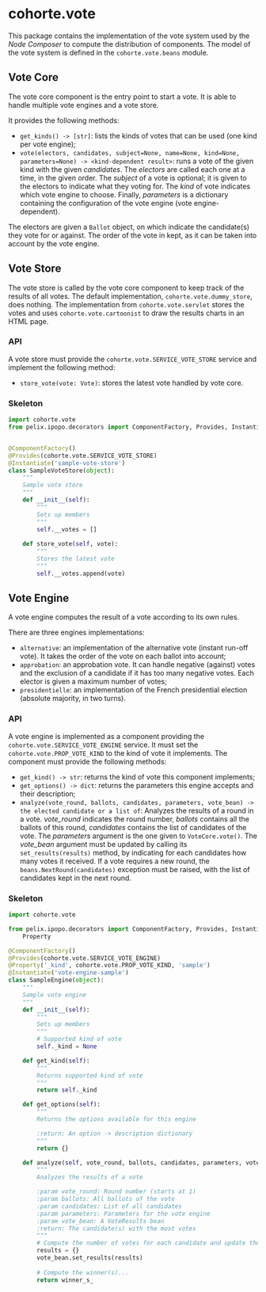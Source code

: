 # cohorte.vote

This package contains the implementation of the vote system used by the *Node Composer* to compute the distribution of components.
The model of the vote system is defined in the ``cohorte.vote.beans`` module.

## Vote Core

The vote core component is the entry point to start a vote. It is able to handle multiple vote engines and a vote store.

It provides the following methods:

* ``get_kinds() -> [str]``: lists the kinds of votes that can be used (one kind per vote engine);
* ``vote(electors, candidates, subject=None, name=None, kind=None, parameters=None) -> <kind-dependent result>``: runs a vote of the given kind with the given *candidates*. The *electors* are called each one at a time, in the given order. The *subject* of a vote is optional; it is given to the electors to indicate what they voting for. The *kind* of vote indicates which vote engine to choose. Finally, *parameters* is a dictionary containing the configuration of the vote engine (vote engine-dependent).

The electors are given a ``Ballot`` object, on which indicate the candidate(s) they vote for or against. The order of the vote in kept, as it can be taken into account by the vote engine.

## Vote Store

The vote store is called by the vote core component to keep track of the results of all votes.
The default implementation, ``cohorte.vote.dummy_store``, does nothing. The implementation from ``cohorte.vote.servlet`` stores the votes and uses ``cohorte.vote.cartoonist`` to draw the results charts in an HTML page.

### API

A vote store must provide the ``cohorte.vote.SERVICE_VOTE_STORE`` service and implement the following method:

* ``store_vote(vote: Vote)``: stores the latest vote handled by vote core.

### Skeleton

```python
import cohorte.vote
from pelix.ipopo.decorators import ComponentFactory, Provides, Instantiate


@ComponentFactory()
@Provides(cohorte.vote.SERVICE_VOTE_STORE)
@Instantiate('sample-vote-store')
class SampleVoteStore(object):
    """
    Sample vote store
    """
    def __init__(self):
        """
        Sets up members
        """
        self.__votes = []
    
    def store_vote(self, vote):
        """
        Stores the latest vote
        """
        self.__votes.append(vote)
```

## Vote Engine

A vote engine computes the result of a vote according to its own rules.

There are three engines implementations:

* ``alternative``: an implementation of the alternative vote (instant run-off vote). It takes the order of the vote on each ballot into account;
* ``approbation``: an approbation vote. It can handle negative (against) votes and the exclusion of a candidate if it has too many negative votes. Each elector is given a maximum number of votes;
* ``presidentielle``: an implementation of the French presidential election (absolute majority, in two turns).

### API

A vote engine is implemented as a component providing the ``cohorte.vote.SERVICE_VOTE_ENGINE`` service. It must set the ``cohorte.vote.PROP_VOTE_KIND`` to the kind of vote it implements. The component must provide the following methods:

* ``get_kind() -> str``: returns the kind of vote this component implements;
* ``get_options() -> dict``: returns the parameters this engine accepts and their description;
* ``analyze(vote_round, ballots, candidates, parameters, vote_bean) -> the elected candidate or a list of``: Analyzes the results of a round in a vote. *vote_round* indicates the round number, *ballots* contains all the ballots of this round, *candidates* contains the list of candidates of the vote. The *parameters* argument is the one given to ``VoteCore.vote()``. The *vote_bean* argument must be updated by calling its ``set_results(results)`` method, by indicating for each candidates how many votes it received.
  If a vote requires a new round, the ``beans.NextRound(candidates)`` exception must be raised, with the list of candidates kept in the next round.

### Skeleton

```python
import cohorte.vote

from pelix.ipopo.decorators import ComponentFactory, Provides, Instantiate, \
    Property

@ComponentFactory()
@Provides(cohorte.vote.SERVICE_VOTE_ENGINE)
@Property('_kind', cohorte.vote.PROP_VOTE_KIND, 'sample')
@Instantiate('vote-engine-sample')
class SampleEngine(object):
    """
    Sample vote engine
    """
    def __init__(self):
        """
        Sets up members
        """
        # Supported kind of vote
        self._kind = None

    def get_kind(self):
        """
        Returns supported kind of vote
        """
        return self._kind

    def get_options(self):
        """
        Returns the options available for this engine

        :return: An option -> description dictionary
        """
        return {}

    def analyze(self, vote_round, ballots, candidates, parameters, vote_bean):
        """
        Analyzes the results of a vote

        :param vote_round: Round number (starts at 1)
        :param ballots: All ballots of the vote
        :param candidates: List of all candidates
        :param parameters: Parameters for the vote engine
        :param vote_bean: A VoteResults bean
        :return: The candidate(s) with the most votes
        """
        # Compute the number of votes for each candidate and update the Vote bean
        results = {}
        vote_bean.set_results(results)
        
        # Compute the winner(s)...
        return winner_s_
```